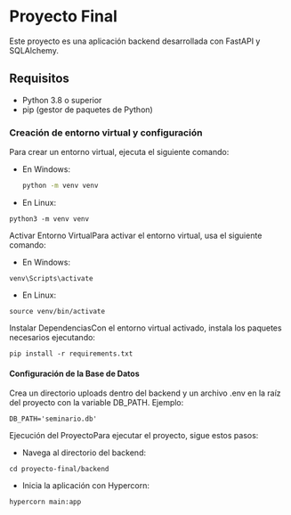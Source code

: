 # Proyecto Final

Este proyecto es una aplicación backend desarrollada con FastAPI y SQLAlchemy.

## Requisitos

- Python 3.8 o superior
- pip (gestor de paquetes de Python)


### Creación de entorno virtual y configuración

Para crear un entorno virtual, ejecuta el siguiente comando:

- En Windows:
  ```sh
  python -m venv venv
    ```
- En Linux:
```
python3 -m venv venv
```
Activar Entorno VirtualPara activar el entorno virtual, usa el siguiente comando:
- En Windows:
```
venv\Scripts\activate
```
- En Linux:
```
source venv/bin/activate
```
Instalar DependenciasCon el entorno virtual activado, instala los paquetes necesarios ejecutando:
```
pip install -r requirements.txt
```
#### Configuración de la Base de Datos

Crea un directorio uploads dentro del backend y un archivo .env en la raíz del proyecto con la variable DB_PATH. Ejemplo:
```
DB_PATH='seminario.db'
```
Ejecución del ProyectoPara ejecutar el proyecto, sigue estos pasos:
- Navega al directorio del backend:
```
cd proyecto-final/backend
```
- Inicia la aplicación con Hypercorn:
```
hypercorn main:app
```